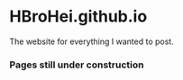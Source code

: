 # HBroHei.github.io

The website for everything I wanted to post.

### Pages still under construction

